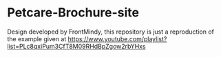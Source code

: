 # Petcare-Brochure-site
Design developed by FrontMindy, this repository is just a reproduction of the example given at https://www.youtube.com/playlist?list=PLc8qxiPum3CfT8M09RHdBpZgow2rbYHxs
